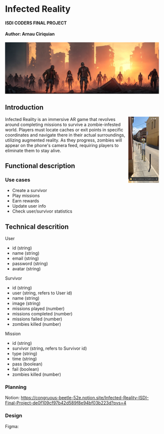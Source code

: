 # Infected Reality
#### ISDI CODERS FINAL PROJECT
#### Author: Arnau Ciriquian
![](ReadMeCover.jpg)

## Introduction
<img src="zombieAR.jpeg" width="100" style="float: right;"/>
Infected Reality is an immersive AR game that revolves around completing missions to survive a zombie-infested world. Players must locate caches or exit points in specific coordinates and navigate there in their actual surroundings, utilizing augmented reality. As they progress, zombies will appear on the phone's camera feed, requiring players to eliminate them to stay alive.

## Functional description
### Use cases
- Create a survivor
- Play missions
- Earn rewards
- Update user info
- Check user/survivor statistics

## Technical descrition
User
- id (string)
- name (string)
- email (string)
- password (string)
- avatar (string) 

Survivor
- id (string)
- user (string, refers to User id)
- name (string)
- image (string)
- missions played (number)
- missions completed (number)
- missions failed (number)
- zombies killed (number)

Mission
- id (string)
- survivor (string, refers to Survivor id)
- type (string)
- time (string)
- pass (boolean)
- fail (boolean)
- zombies killed (number)

### Planning
Notion: https://congruous-beetle-52e.notion.site/Infected-Reality-ISDI-Final-Project-de0f109cf97b42d589f8e94bf03b223d?pvs=4

### Design
Figma: 